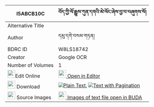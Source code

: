 |I5ABCB10C|བོད་ཀྱི་ལོ་རྒྱུས་ཀུན་དགའི་མེ་ལོང་ཞེས་བྱ་བ་བཞུགས་སོ། 
| --- | --- 
|Alternative Title |
|Author| དམུ་དགེ་བསམ་གཏན།
|BDRC ID | W8LS18742
|Creator | Google OCR
|Number of Volumes| 1
|<img width="25" src="https://img.icons8.com/color/25/000000/edit-property.png">Edit Online| [<img width="25" src="https://avatars.githubusercontent.com/u/45091458?s=200&v=4"> Open in Editor](http://editor.openpecha.org/I5ABCB10C)
|<img width="25" src="https://img.icons8.com/fluent/48/000000/download-2.png"/>  Download | [![](https://img.icons8.com/color/20/000000/txt.png)Plain Text](https://github.com/Openpecha/I5ABCB10C/releases/download/v1/bo_kyi_logyu_kundak_i_melong_s_plain_I5ABCB10C.zip), [![](https://img.icons8.com/color/20/000000/txt.png)Text with Pagination](https://github.com/Openpecha/I5ABCB10C/releases/download/v1/bo_kyi_logyu_kundak_i_melong_s_pages_I5ABCB10C.zip)
|<img width="25" src="https://img.icons8.com/plasticine/100/000000/pictures-folder.png"/>  Source Images | [<img width="25" src="https://library.bdrc.io/icons/BUDA-small.svg"> Images of text file open in BUDA](https://library.bdrc.io/show/bdr:W8LS18742)
